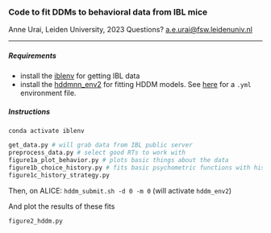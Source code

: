 ### Code to fit DDMs to behavioral data from IBL mice

Anne Urai, Leiden University, 2023
Questions? a.e.urai@fsw.leidenuniv.nl

---

##### Requirements
- install the [iblenv](https://github.com/int-brain-lab/iblenv) for getting IBL data
- install the [hddmnn_env2](https://github.com/hddm-devs/hddm#installation) for fitting HDDM models. See [here](https://github.com/anne-urai/2022_Urai_choicehistory_MEG/blob/main/hddmnn_env2.yml) for a `.yml` environment file.

##### Instructions

`conda activate iblenv`

```python
get_data.py # will grab data from IBL public server
preprocess_data.py # select good RTs to work with
figure1a_plot_behavior.py # plots basic things about the data
figure1b_choice_history.py # fits basic psychometric functions with history terms
figure1c_history_strategy.py
```

Then, on ALICE:
`hddm_submit.sh -d 0 -m 0` (will activate `hddm_env2`)

And plot the results of these fits
```python
figure2_hddm.py
```

